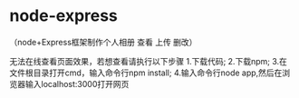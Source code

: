 # node-express
（node+Express框架制作个人相册 查看 上传 删改）

无法在线查看页面效果，若想查看请执行以下步骤
1.下载代码;
2.下载npm;
3.在文件根目录打开cmd，输入命令行npm install;
4.输入命令行node app,然后在浏览器输入localhost:3000打开网页
